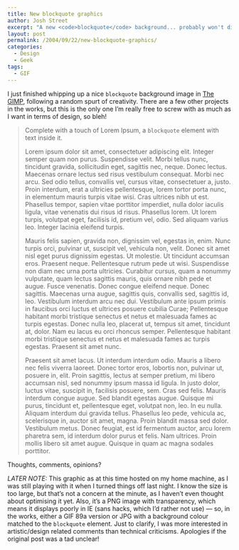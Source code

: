 ```yaml
---
title: New blockquote graphics
author: Josh Street
excerpt: "A new <code>blockquote</code> background... probably won't display in your syndication package of choice.  Comments on the design of this are welcomed, however it's not technically optimised in any way, so comment there is... unhelpful, at this stage."
layout: post
permalink: /2004/09/22/new-blockquote-graphics/
categories:
  - Design
  - Geek
tags:
  - GIF
---
```

I just finished whipping up a nice `blockquote` background image in [The GIMP][1], following a random spurt of creativity. There are a few other projects in the works, but this is the only one I&#8217;m really free to screw with as much as I want in terms of design, so bleh!<!--more-->

> Complete with a touch of Lorem Ipsum, a `blockquote` element with text inside it.
> 
> Lorem ipsum dolor sit amet, consectetuer adipiscing elit. Integer semper quam non purus. Suspendisse velit. Morbi tellus nunc, tincidunt gravida, sollicitudin eget, sagittis nec, neque. Donec lectus. Maecenas ornare lectus sed risus vestibulum consequat. Morbi nec arcu. Sed odio tellus, convallis vel, cursus vitae, consectetuer a, justo. Proin interdum, erat a ultricies pellentesque, lorem tortor porta nunc, in elementum mauris turpis vitae wisi. Cras ultrices nibh ut est. Phasellus tempor, sapien vitae porttitor imperdiet, nulla dolor iaculis ligula, vitae venenatis dui risus id risus. Phasellus lorem. Ut lorem turpis, volutpat eget, facilisis id, pretium vel, odio. Sed aliquam varius leo. Integer lacinia eleifend turpis.
> 
> Mauris felis sapien, gravida non, dignissim vel, egestas in, enim. Nunc turpis orci, pulvinar ut, suscipit vel, vehicula non, velit. Donec sit amet nisl eget purus dignissim egestas. Ut molestie. Ut tincidunt accumsan eros. Praesent neque. Pellentesque rutrum pede ut wisi. Suspendisse non diam nec urna porta ultricies. Curabitur cursus, quam a nonummy vulputate, quam lectus sagittis mauris, quis ornare nibh pede et augue. Fusce venenatis. Donec congue eleifend neque. Donec sagittis. Maecenas urna augue, sagittis quis, convallis sed, sagittis id, leo. Vestibulum interdum arcu nec dui. Vestibulum ante ipsum primis in faucibus orci luctus et ultrices posuere cubilia Curae; Pellentesque habitant morbi tristique senectus et netus et malesuada fames ac turpis egestas. Donec nulla leo, placerat ut, tempus sit amet, tincidunt at, dolor. Nam eu lacus eu orci rhoncus semper. Pellentesque habitant morbi tristique senectus et netus et malesuada fames ac turpis egestas. Praesent sit amet nunc.
> 
> Praesent sit amet lacus. Ut interdum interdum odio. Mauris a libero nec felis viverra laoreet. Donec tortor eros, lobortis non, pulvinar ut, posuere in, elit. Proin sagittis, lectus at semper pretium, mi libero accumsan nisl, sed nonummy ipsum massa id ligula. In justo dolor, luctus vitae, suscipit in, facilisis posuere, sem. Cras sed felis. Mauris interdum congue augue. Sed blandit egestas augue. Quisque mi purus, tincidunt et, pellentesque eget, volutpat non, leo. In eu nulla. Aliquam interdum dui gravida tellus. Phasellus leo pede, vehicula ac, scelerisque in, auctor sit amet, magna. Proin blandit massa sed dolor. Vestibulum metus. Donec feugiat, est id fermentum auctor, arcu lorem pharetra sem, id interdum dolor purus et felis. Nam ultrices. Proin mollis libero sit amet augue. Quisque in quam ac magna sodales porttitor.

Thoughts, comments, opinions?

*LATER NOTE:* This graphic as at this time hosted on my home machine, as I was still playing with it when I turned things off last night. I know the size is too large, but that&#8217;s not a concern at the minute, as I haven&#8217;t even thought about optimising it yet. Also, it&#8217;s a PNG image with transparency, which means it displays poorly in IE (sans hacks, which I&#8217;d rather not use) &#8212; so, in the works, either a GIF 89a version or JPG with a background colour matched to the `blockquote` element. Just to clarify, I was more interested in artistic/design related comments than technical criticisms. Apologies if the original post was a tad unclear!

 [1]: http://gimp.org/